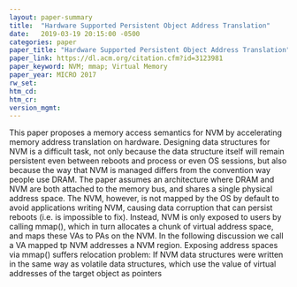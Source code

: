 ```yaml
---
layout: paper-summary
title:  "Hardware Supported Persistent Object Address Translation"
date:   2019-03-19 20:15:00 -0500
categories: paper
paper_title: "Hardware Supported Persistent Object Address Translation"
paper_link: https://dl.acm.org/citation.cfm?id=3123981
paper_keyword: NVM; mmap; Virtual Memory
paper_year: MICRO 2017
rw_set: 
htm_cd: 
htm_cr: 
version_mgmt: 
---
```


This paper proposes a memory access semantics for NVM by accelerating memory address translation on hardware. Designing
data structures for NVM is a difficult task, not only because the data structure itself will remain persistent even between 
reboots and process or even OS sessions, but also because the way that NVM is managed differs from the convention way
people use DRAM. The paper assumes an architecture where DRAM and NVM are both attached to the memory bus, and shares 
a single physical address space. The NVM, however, is not mapped by the OS by default to avoid applications writing 
NVM, causing data corruption that can persist reboots (i.e. is impossible to fix). Instead, NVM is only exposed to users
by calling mmap(), which in turn allocates a chunk of virtual address space, and maps these VAs to PAs on the NVM. In the 
following discussion we call a VA mapped tp NVM addresses a NVM region. Exposing address spaces via mmap() suffers relocation
problem: If NVM data structures were written in the same way as volatile data structures, which use the value of virtual 
addresses of the target object as pointers